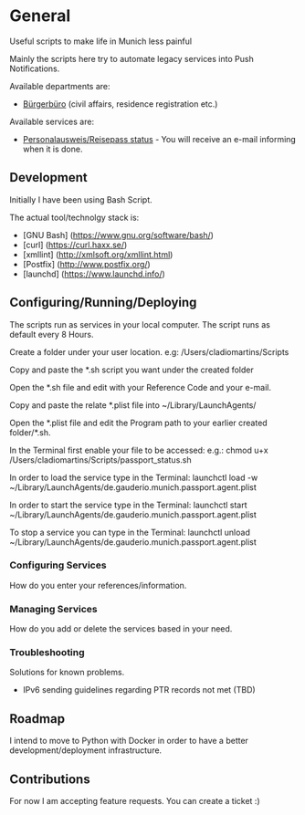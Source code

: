 # General

Useful scripts to make life in Munich less painful

Mainly the scripts here try to automate legacy services into Push Notifications.

Available departments are:
- [Bürgerbüro](https://www.muenchen.de/rathaus/Stadtverwaltung/Kreisverwaltungsreferat/Buergerbuero.html) (civil affairs, residence registration etc.)

Available services are:

- [Personalausweis/Reisepass status](http://www.muenchen.de/pass) - You will receive an e-mail informing when it is done.

## Development

Initially I have been using Bash Script.

The actual tool/technolgy stack is:

- [GNU Bash] (https://www.gnu.org/software/bash/)
- [curl] (https://curl.haxx.se/)
- [xmllint] (http://xmlsoft.org/xmllint.html)
- [Postfix] (http://www.postfix.org/)
- [launchd] (https://www.launchd.info/)


## Configuring/Running/Deploying

The scripts run as services in your local computer. The script runs as default every 8 Hours.

Create a folder under your user location.
e.g: /Users/cladiomartins/Scripts

Copy and paste the \*.sh script you want under the created folder

Open the \*.sh file and edit with your Reference Code and your e-mail.

Copy and paste the relate \*.plist file into ~/Library/LaunchAgents/

Open the \*.plist file and edit the Program path to your earlier created folder/\*.sh.

In the Terminal first enable your file to be accessed:
e.g.: chmod u+x /Users/cladiomartins/Scripts/passport_status.sh

In order to load the service type in the Terminal:
launchctl load -w ~/Library/LaunchAgents/de.gauderio.munich.passport.agent.plist

In order to start the service type in the Terminal:
launchctl start ~/Library/LaunchAgents/de.gauderio.munich.passport.agent.plist


To stop a service you can type in the Terminal:
launchctl unload ~/Library/LaunchAgents/de.gauderio.munich.passport.agent.plist

### Configuring Services

How do you enter your references/information.

### Managing Services

How do you add or delete the services based in your need.

### Troubleshooting

Solutions for known problems.

- IPv6 sending guidelines regarding PTR records not met (TBD)

## Roadmap

I intend to move to Python with Docker in order to have a better development/deployment infrastructure.

## Contributions

For now I am accepting feature requests. You can create a ticket :)
